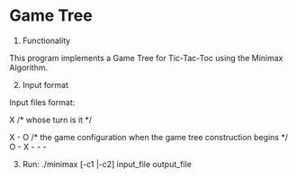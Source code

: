 # Game Tree
1. Functionality

This program implements a Game Tree for Tic-Tac-Toc using the Minimax Algorithm.


2. Input format

Input files format:

X	  /* whose turn is it */

X - O	  /* the game configuration when the game tree construction begins */
O \- X
\- \- \-

3. Run:
./minimax [-c1 |-c2] input_file output_file
